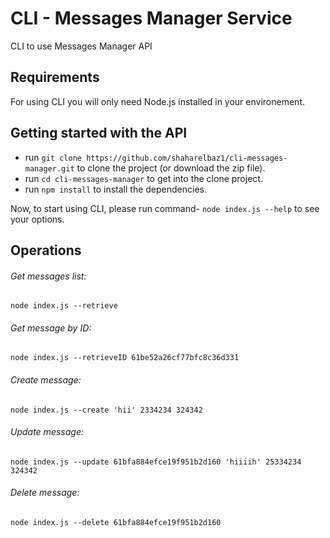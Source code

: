 # CLI - Messages Manager Service
CLI to use Messages Manager API

## Requirements
For using CLI you will only need Node.js installed in your environement.

## Getting started with the API

- run ```git clone https://github.com/shaharelbaz1/cli-messages-manager.git``` to clone the project (or download the zip file).
- run ```cd cli-messages-manager``` to get into the clone project.
- run ```npm install``` to install the dependencies.

Now, to start using CLI, please run command- ```node index.js --help``` to see your options.

## Operations

###### Get messages list:
```node index.js --retrieve```

###### Get message by ID:
```node index.js --retrieveID 61be52a26cf77bfc8c36d331```

###### Create message:
```node index.js --create 'hii' 2334234 324342```

###### Update message:
```node index.js --update 61bfa884efce19f951b2d160 'hiiiih' 25334234 324342```

###### Delete message:
```node index.js --delete 61bfa884efce19f951b2d160```
